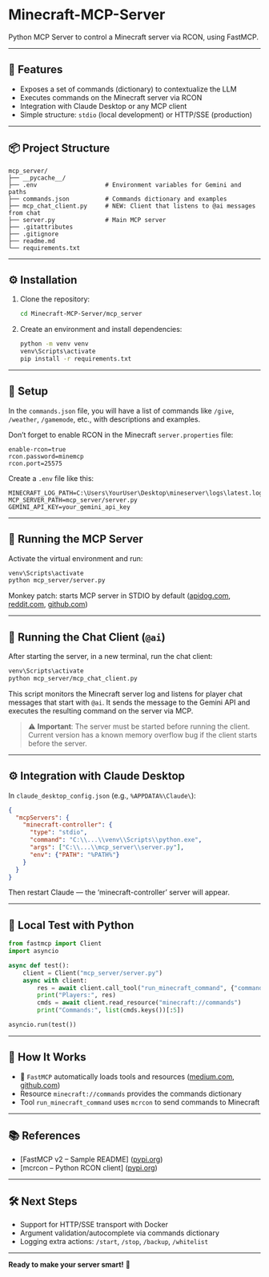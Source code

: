# Minecraft-MCP-Server

Python MCP Server to control a Minecraft server via RCON, using FastMCP.

---

## 🔧 Features

* Exposes a set of commands (dictionary) to contextualize the LLM
* Executes commands on the Minecraft server via RCON
* Integration with Claude Desktop or any MCP client
* Simple structure: `stdio` (local development) or HTTP/SSE (production)

---

## 📦 Project Structure

```
mcp_server/
├── __pycache__/
├── .env                   # Environment variables for Gemini and paths
├── commands.json          # Commands dictionary and examples  
├── mcp_chat_client.py     # NEW: Client that listens to @ai messages from chat
├── server.py              # Main MCP server  
├── .gitattributes
├── .gitignore
├── readme.md
└── requirements.txt
```

---

## ⚙️ Installation

1. Clone the repository:

   ```bash
   cd Minecraft-MCP-Server/mcp_server
   ```

2. Create an environment and install dependencies:

   ```bash
   python -m venv venv
   venv\Scripts\activate
   pip install -r requirements.txt
   ```

---

## 📝 Setup

In the `commands.json` file, you will have a list of commands like `/give`, `/weather`, `/gamemode`, etc., with descriptions and examples.

Don’t forget to enable RCON in the Minecraft `server.properties` file:

```
enable-rcon=true
rcon.password=minemcp
rcon.port=25575
```

Create a `.env` file like this:

```
MINECRAFT_LOG_PATH=C:\Users\YourUser\Desktop\mineserver\logs\latest.log
MCP_SERVER_PATH=mcp_server/server.py
GEMINI_API_KEY=your_gemini_api_key
```

---

## 🚀 Running the MCP Server

Activate the virtual environment and run:

```bash
venv\Scripts\activate
python mcp_server/server.py
```

Monkey patch: starts MCP server in STDIO by default ([apidog.com][1], [reddit.com][2], [github.com][3])

---

## 💬 Running the Chat Client (`@ai`)

After starting the server, in a new terminal, run the chat client:

```bash
venv\Scripts\activate
python mcp_server/mcp_chat_client.py
```

This script monitors the Minecraft server log and listens for player chat messages that start with `@ai`. It sends the message to the Gemini API and executes the resulting command on the server via MCP.

> ⚠️ **Important**: The server must be started before running the client.  
> Current version has a known memory overflow bug if the client starts before the server.

---

## ⚙️ Integration with Claude Desktop

In `claude_desktop_config.json` (e.g., `%APPDATA%\Claude\`):

```json
{
  "mcpServers": {
    "minecraft-controller": {
      "type": "stdio",
      "command": "C:\\...\\venv\\Scripts\\python.exe",
      "args": ["C:\\...\\mcp_server\\server.py"],
      "env": {"PATH": "%PATH%"}
    }
  }
}
```

Then restart Claude — the ‘minecraft-controller’ server will appear.

---

## 🧪 Local Test with Python

```python
from fastmcp import Client
import asyncio

async def test():
    client = Client("mcp_server/server.py")
    async with client:
        res = await client.call_tool("run_minecraft_command", {"command": "/list"})
        print("Players:", res)
        cmds = await client.read_resource("minecraft://commands")
        print("Commands:", list(cmds.keys())[:5])

asyncio.run(test())
```

---

## 🧰 How It Works

* 🎯 `FastMCP` automatically loads tools and resources ([medium.com][4], [github.com][5])
* Resource `minecraft://commands` provides the commands dictionary
* Tool `run_minecraft_command` uses `mcrcon` to send commands to Minecraft

---

## 📚 References

* [FastMCP v2 – Sample README] ([pypi.org][6])
* [mcrcon – Python RCON client] ([pypi.org][6])

---

## 🛠 Next Steps

* Support for HTTP/SSE transport with Docker
* Argument validation/autocomplete via commands dictionary
* Logging extra actions: `/start`, `/stop`, `/backup`, `/whitelist`

---

**Ready to make your server smart!** 🚀

[1]: https://apidog.com/blog/fastmcp/?utm_source=chatgpt.com "A Beginner's Guide to Use FastMCP - Apidog"
[2]: https://www.reddit.com/r/mcp/comments/1hrq0au/how_to_build_mcp_servers_with_fastmcp_stepbystep/?utm_source=chatgpt.com
[3]: https://github.com/GanonUchiha/My-FastMCP-Example?utm_source=chatgpt.com
[4]: https://medium.com/data-engineering-with-dremio/building-a-basic-mcp-server-with-python-4c34c41031ed?utm_source=chatgpt.com
[5]: https://github.com/jlowin/fastmcp?utm_source=chatgpt.com
[6]: https://pypi.org/project/mcrcon/?utm_source=chatgpt.com
